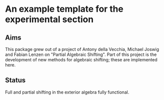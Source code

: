 # An example template for the experimental section

## Aims

This package grew out of a project of Antony della Vecchia, Michael Joswig and Fabian Lenzen on "Partial Algebraic Shifting".
Part of this project is the development of new methods for algebraic shifting; these are implemented here.

## Status

Full and partial shifting in the exterior algebra fully functional.


